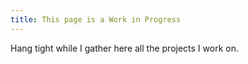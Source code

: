 ```yaml
---
title: This page is a Work in Progress
---
```


Hang tight while I gather here all the projects I work on.
